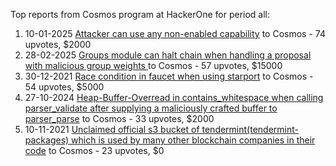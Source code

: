 Top reports from Cosmos program at HackerOne for period all:

1. 10-01-2025 [Attacker can use any non-enabled capability](https://hackerone.com/reports/2930811) to Cosmos - 74 upvotes, $2000
2. 28-02-2025 [Groups module can halt chain when handling a proposal with malicious group weights ](https://hackerone.com/reports/3018307) to Cosmos - 57 upvotes, $15000
3. 30-12-2021 [Race condition in faucet when using starport](https://hackerone.com/reports/1438052) to Cosmos - 54 upvotes, $5000
4. 27-10-2024 [Heap-Buffer-Overread in contains_whitespace when calling parser_validate after supplying a maliciously crafted buffer to parser_parse](https://hackerone.com/reports/2806356) to Cosmos - 33 upvotes, $2000
5. 10-11-2021 [Unclaimed official s3 bucket of tendermint(tendermint-packages) which is used by many other blockchain companies in their code](https://hackerone.com/reports/1397826) to Cosmos - 23 upvotes, $0
